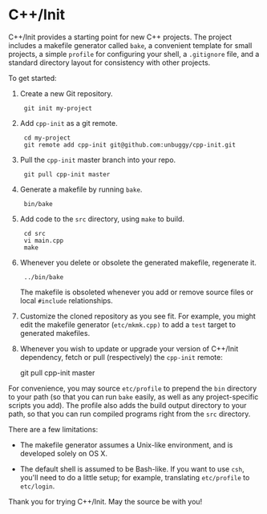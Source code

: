 # C++/Init

C++/Init provides a starting point for new C++ projects.  The project includes a makefile generator called `bake`, a convenient template for small projects, a simple `profile` for configuring your shell, a `.gitignore` file, and a standard directory layout for consistency with other projects.

To get started:

1. Create a new Git repository.

        git init my-project

2. Add `cpp-init` as a git remote.

        cd my-project
        git remote add cpp-init git@github.com:unbuggy/cpp-init.git

3. Pull the `cpp-init` master branch into your repo.

        git pull cpp-init master

4. Generate a makefile by running `bake`.

        bin/bake

5. Add code to the `src` directory, using `make` to build.

        cd src
        vi main.cpp
        make

6. Whenever you delete or obsolete the generated makefile, regenerate it.

        ../bin/bake

   The makefile is obsoleted whenever you add or remove source files or local `#include` relationships.

7. Customize the cloned repository as you see fit.  For example, you might edit the makefile generator (`etc/mkmk.cpp)` to add a `test` target to generated makefiles.

8. Whenever you wish to update or upgrade your version of C++/Init dependency, fetch or pull (respectively) the `cpp-init` remote:

    git pull cpp-init master

For convenience, you may source `etc/profile` to prepend the `bin` directory to your path (so that you can run `bake` easily, as well as any project-specific scripts you add).  The profile also adds the build output directory to your path, so that you can run compiled programs right from the `src` directory.

There are a few limitations:

* The makefile generator assumes a Unix-like environment, and is developed solely on OS X.

* The default shell is assumed to be Bash-like.  If you want to use `csh`, you'll need to do a little setup; for example, translating `etc/profile` to `etc/login`.

Thank you for trying C++/Init.  May the source be with you!
